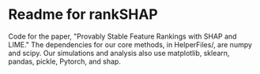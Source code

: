 # Readme for rankSHAP

Code for the paper, "Provably Stable Feature Rankings with SHAP and LIME." The dependencies for our core methods, in HelperFiles/, are numpy and scipy. Our simulations and analysis also use matplotlib, sklearn, pandas, pickle, Pytorch, and shap. 

